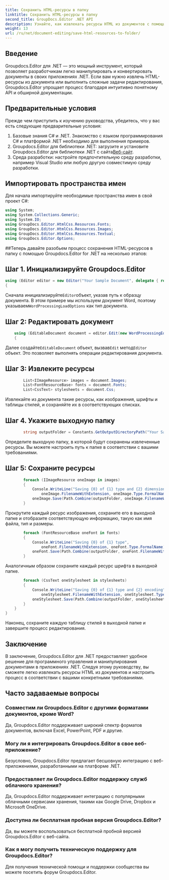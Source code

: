 ```yaml
---
title: Сохранить HTML-ресурсы в папку
linktitle: Сохранить HTML-ресурсы в папку
second_title: GroupDocs.Editor .NET API
description: Узнайте, как извлекать ресурсы HTML из документов с помощью Groupdocs.Editor для .NET. Это подробное руководство содержит пошаговые инструкции для разработчиков.
weight: 13
url: /ru/net/document-editing/save-html-resources-to-folder/
---
```

## Введение
Groupdocs.Editor для .NET — это мощный инструмент, который позволяет разработчикам легко манипулировать и конвертировать документы в своих приложениях .NET. Если вам нужно извлечь HTML-ресурсы из документа или выполнить сложные задачи редактирования, Groupdocs.Editor упрощает процесс благодаря интуитивно понятному API и обширной документации.
## Предварительные условия
Прежде чем приступить к изучению руководства, убедитесь, что у вас есть следующие предварительные условия:
1. Базовые знания C# и .NET. Знакомство с языком программирования C# и платформой .NET необходимо для выполнения примеров.
2.  Groupdocs.Editor для библиотеки .NET: загрузите и установите Groupdocs.Editor для библиотеки .NET с сайта[Веб-сайт](https://releases.groupdocs.com/editor/net/).
3. Среда разработки: настройте предпочтительную среду разработки, например Visual Studio или любую другую совместимую среду разработки.

## Импортировать пространства имен
Для начала импортируйте необходимые пространства имен в свой проект C#:
```csharp
using System;
using System.Collections.Generic;
using System.IO;
using GroupDocs.Editor.HtmlCss.Resources.Fonts;
using GroupDocs.Editor.HtmlCss.Resources.Images;
using GroupDocs.Editor.HtmlCss.Resources.Textual;
using GroupDocs.Editor.Options;
```
##Теперь давайте разобьем процесс сохранения HTML-ресурсов в папку с помощью Groupdocs.Editor for .NET на несколько этапов:
## Шаг 1. Инициализируйте Groupdocs.Editor
```csharp
using (Editor editor = new Editor("Your Sample Document", delegate { return new WordProcessingLoadOptions(); }))
{
```
 Сначала инициализируйте`Editor`объект, указав путь к образцу документа. В этом примере мы используем документ Word, поэтому указываем`WordProcessingLoadOptions` как тип документа.
## Шаг 2: Редактировать документ
```csharp
	using (EditableDocument document = editor.Edit(new WordProcessingEditOptions()))
	{
```
 Далее создайте`EditableDocument` объект, вызвав`Edit` метод`Editor` объект. Это позволяет выполнять операции редактирования документа.
## Шаг 3: Извлеките ресурсы
```csharp
		List<IImageResource> images = document.Images;
		List<FontResourceBase> fonts = document.Fonts;
		List<CssText> stylesheets = document.Css;
```
Извлекайте из документа такие ресурсы, как изображения, шрифты и таблицы стилей, и сохраняйте их в соответствующих списках.
## Шаг 4. Укажите выходную папку
```csharp
		string outputFolder = Constants.GetOutputDirectoryPath("Your Sample Document");
```
Определите выходную папку, в которой будут сохранены извлеченные ресурсы. Вы можете настроить путь к папке в соответствии с вашими требованиями.
## Шаг 5: Сохраните ресурсы
```csharp
		foreach (IImageResource oneImage in images)
		{
			Console.WriteLine("Saving {0} of {1} type and {2} dimensions",
				oneImage.FilenameWithExtension, oneImage.Type.FormalName, oneImage.LinearDimensions);
			oneImage.Save(Path.Combine(outputFolder, oneImage.FilenameWithExtension));
		}
```
Прокрутите каждый ресурс изображения, сохраните его в выходной папке и отобразите соответствующую информацию, такую как имя файла, тип и размеры.
```csharp
		foreach (FontResourceBase oneFont in fonts)
		{
			Console.WriteLine("Saving {0} of {1} type",
				oneFont.FilenameWithExtension, oneFont.Type.FormalName);
			oneFont.Save(Path.Combine(outputFolder, oneFont.FilenameWithExtension));
		}
```
Аналогичным образом сохраните каждый ресурс шрифта в выходной папке.
```csharp
		foreach (CssText oneStylesheet in stylesheets)
		{
			Console.WriteLine("Saving {0} of {1} type and {2} encoding",
				oneStylesheet.FilenameWithExtension, oneStylesheet.Type.FormalName, oneStylesheet.Encoding);
			oneStylesheet.Save(Path.Combine(outputFolder, oneStylesheet.FilenameWithExtension));
		}
	}
}
```
Наконец, сохраните каждую таблицу стилей в выходной папке и завершите процесс редактирования.

## Заключение
В заключение, Groupdocs.Editor для .NET предоставляет удобное решение для программного управления и манипулирования документами в приложениях .NET. Следуя этому руководству, вы сможете легко извлекать ресурсы HTML из документов и настроить процесс в соответствии с вашими конкретными требованиями.
## Часто задаваемые вопросы
### Совместим ли Groupdocs.Editor с другими форматами документов, кроме Word?
Да, Groupdocs.Editor поддерживает широкий спектр форматов документов, включая Excel, PowerPoint, PDF и другие.
### Могу ли я интегрировать Groupdocs.Editor в свое веб-приложение?
Безусловно, Groupdocs.Editor предлагает бесшовную интеграцию с веб-приложениями, разработанными на платформе .NET.
### Предоставляет ли Groupdocs.Editor поддержку служб облачного хранения?
Да, Groupdocs.Editor поддерживает интеграцию с популярными облачными сервисами хранения, такими как Google Drive, Dropbox и Microsoft OneDrive.
### Доступна ли бесплатная пробная версия Groupdocs.Editor?
Да, вы можете воспользоваться бесплатной пробной версией Groupdocs.Editor с веб-сайта.
### Как я могу получить техническую поддержку для Groupdocs.Editor?
Для получения технической помощи и поддержки сообщества вы можете посетить форум Groupdocs.Editor.